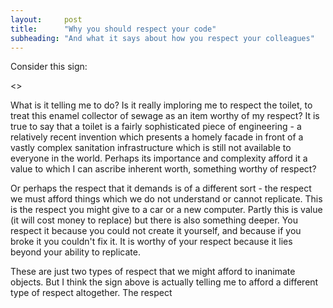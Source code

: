 ```yaml
---
layout:     post
title:      "Why you should respect your code"
subheading: "And what it says about how you respect your colleagues"
---
```


Consider this sign:

<<Image>>

What is it telling me to do? Is it really imploring me to respect the toilet, to treat this enamel collector of sewage as an item worthy of my respect? It is true to say that a toilet is a fairly sophisticated piece of engineering - a relatively recent invention which presents a homely facade in front of a vastly complex sanitation infrastructure which is still not available to everyone in the world. Perhaps its importance and complexity afford it a value to which I can ascribe inherent
worth, something worthy of respect?

Or perhaps the respect that it demands is of a different sort - the respect we must afford things which we do not understand or cannot replicate. This is the respect you might give to a car or a new computer. Partly this is value (it will cost money to replace) but there is also something deeper. You respect it because you could not create it yourself, and because if you broke it you couldn't fix it. It is worthy of your respect because it lies beyond your ability to replicate.

These are just two types of respect that we might afford to inanimate objects. But I think the sign above is actually telling me to afford a different type of respect altogether. The respect
